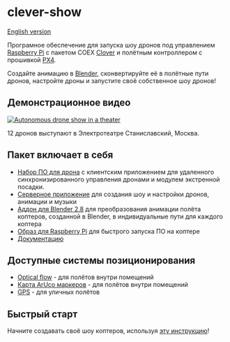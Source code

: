 # clever-show

[English version](README.md)

Програмное обеспечение для запуска шоу дронов под управлением [Raspberry Pi](https://www.raspberrypi.org/) с пакетом COEX [Clover](https://github.com/CopterExpress/clover) и полётным контроллером с прошивкой [PX4](https://github.com/PX4/Firmware).

Создайте анимацию в [Blender](https://www.blender.org/), сконвертируйте её в полётные пути дронов, настройте дроны и запустите своё собственное шоу дронов!

## Демонстрационное видео

[![Autonomous drone show in a theater](http://img.youtube.com/vi/HdHbZFz7nR0/0.jpg)](http://www.youtube.com/watch?v=HdHbZFz7nR0)

12 дронов выступают в Электротеатре Станиславский, Москва.

## Пакет включает в себя

* [Набор ПО для дрона](drone/) с клиентским приложением для удаленного синхронизированного управления дронами и модулем экстренной посадки.
* [Серверное приложение](server/) для создания шоу и настройки дронов, анимации и музыки
* [Аддон для Blender 2.8](blender-addon/) для преобразования анимации полёта коптеров, созданной в Blender, в индивидуальные пути для каждого коптера
* [Образ для Raspberry Pi](https://github.com/CopterExpress/clever-show/releases/latest) для быстрого запуска ПО на коптере
* [Документацию](docs/ru/SUMMARY.md)

## Доступные системы позиционирования

* [Optical flow](https://clover.coex.tech/ru/optical_flow.html) - для полётов внутри помещений
* [Карта ArUco маркеров](https://clover.coex.tech/ru/aruco_map.html) - для полётов внутри помещений
* [GPS](https://clover.coex.tech/ru/gps.html) - для уличных полётов

## Быстрый старт

Начните создавать своё шоу коптеров, используя [эту инструкцию](docs/ru/start-tutorial.md)!
